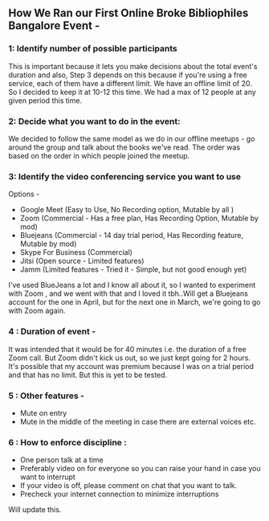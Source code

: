 ## How We Ran our First Online Broke Bibliophiles Bangalore Event - 

### 1: Identify number of possible participants
This is important because it lets you make decisions about the total event's duration and also, Step 3 depends on this because if you're using a free service, each of them have a different limit. We have an offline limit of 20. So I decided to keep it at 10-12 this time. We had a max of 12 people at any given period this time. 

### 2: Decide what you want to do in the event:
We decided to follow the same model as we do in our offline meetups - go around the group and talk about the books we've read. The order was based on the order in which people joined the meetup.

### 3: Identify the video conferencing service you want to use
Options - 
- Google Meet (Easy to Use, No Recording option, Mutable by all )
- Zoom (Commercial - Has a free plan, Has Recording Option, Mutable by mod)
- Bluejeans (Commercial - 14 day trial period, Has Recording feature, Mutable by mod)
- Skype For Business (Commercial)
- Jitsi (Open source - Limited features)
- Jamm (Limited features - Tried it - Simple, but not good enough yet)

I've used BlueJeans a lot and I know all about it, so I wanted to experiment with Zoom , and we went with that and I loved it tbh..Will get a Bluejeans account for the one in April, but for the next one in March, we're going to go with Zoom again.

### 4 : Duration of event - 
It was intended that it would be for 40 minutes i.e. the duration of a free Zoom call. But Zoom didn't kick us out, so we just kept going for 2 hours. It's possible that my account was premium because I was on a trial period and that has no limit. But this is yet to be tested.

### 5 : Other features - 
- Mute on entry
- Mute in the middle of the meeting in case there are external voices etc.

### 6 : How to enforce discipline :
- One person talk at a time
- Preferably video on for everyone so you can raise your hand in case you want to interrupt
- If your video is off, please comment on chat that you want to talk. 
- Precheck your internet connection to minimize interruptions

Will update this.
